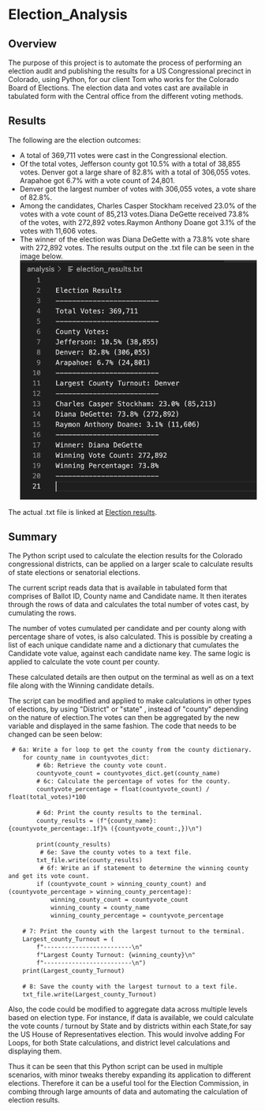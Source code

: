 # Election_Analysis

## Overview

The purpose of this project is to automate the process of performing an election audit and publishing the results for a US Congressional precinct in Colorado, using Python, for our client Tom who works for the Colorado Board of Elections. The election data and votes cast are available in tabulated form with the Central office from the different voting methods.


## Results

The following are the election outcomes:

- A total of 369,711 votes were cast in the Congressional election.
- Of the total votes, Jefferson county got 10.5% with a total of 38,855 votes. Denver got a large share of 82.8% with a total of 306,055 votes. Arapahoe got 6.7% with a vote count of 24,801.
- Denver got the largest number of votes with 306,055 votes, a vote share of 82.8%.
- Among the candidates, Charles Casper Stockham received 23.0% of the votes with a vote count of 85,213 votes.Diana DeGette received 73.8% of the votes, with 272,892 votes.Raymon Anthony Doane got 3.1% of the votes with 11,606 votes.
- The winner of the election was Diana DeGette with a 73.8% vote share with 272,892 votes.
The results output on the .txt file can be seen in the image below. 
![Election_Results_Screenshot](Resources/Election_Results_Screenshot.png)

The actual .txt file is linked at [Election results](analysis/election_results.txt).

## Summary

The Python script used to calculate the election results for the Colorado congressional districts, can be applied on a larger scale to calculate results of state elections or senatorial elections.

The current script reads data that is available in tabulated form that comprises of Ballot ID, County name and Candidate name. It then iterates through the rows of data and calculates the total number of votes cast, by cumulating the rows. 

The number of votes cumulated per candidate and per county along with percentage share of votes, is also calculated. This is possible by creating a list of each unique candidate name and a dictionary that cumulates the Candidate vote value, against each candidate name key. The same logic is applied to calculate the vote count per county.

These calculated details are then output on the terminal as well as on a text file along with the Winning candidate details.

The script can be modified and applied to make calculations in other types of elections, by using "District" or "state" , instead of "county" depending on the nature of election.The votes can then be aggregated by the new variable and displayed in the same fashion. The code that needs to be changed can be seen below:

```
 # 6a: Write a for loop to get the county from the county dictionary.
    for county_name in countyvotes_dict:
        # 6b: Retrieve the county vote count.
        countyvote_count = countyvotes_dict.get(county_name)
        # 6c: Calculate the percentage of votes for the county.
        countyvote_percentage = float(countyvote_count) / float(total_votes)*100

        # 6d: Print the county results to the terminal.
        county_results = (f"{county_name}: {countyvote_percentage:.1f}% ({countyvote_count:,})\n")
        
        print(county_results)
         # 6e: Save the county votes to a text file.
        txt_file.write(county_results)
         # 6f: Write an if statement to determine the winning county and get its vote count.
        if (countyvote_count > winning_county_count) and (countyvote_percentage > winning_county_percentage):
            winning_county_count = countyvote_count
            winning_county = county_name
            winning_county_percentage = countyvote_percentage

    # 7: Print the county with the largest turnout to the terminal.
    Largest_county_Turnout = (
        f"-------------------------\n"
        f"Largest County Turnout: {winning_county}\n"
        f"-------------------------\n")
    print(Largest_county_Turnout)

    # 8: Save the county with the largest turnout to a text file.
    txt_file.write(Largest_county_Turnout)
 ```

Also, the code could be modified to aggregate data across multiple levels based on election type. For instance, if data is available, we could calculate the vote counts / turnout by State and by districts within each State,for say the US House of Representatives election. This would involve adding  For Loops, for both State calculations, and district level calculations and displaying them.

Thus it can be seen that this Python script can be used in multiple scenarios, with minor tweaks thereby expanding its application to different elections. Therefore it can be a useful tool for the Election Commission, in combing through large amounts of data and automating the calculation of election results.


